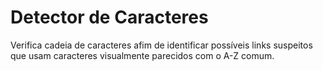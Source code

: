 # Detector de Caracteres

Verifica cadeia de caracteres afim de identificar possíveis links suspeitos que usam caracteres visualmente parecidos com o A-Z comum.
